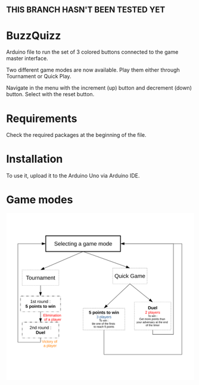 ## THIS BRANCH HASN'T BEEN TESTED YET
# BuzzQuizz
Arduino file to run the set of 3 colored buttons connected to the game master interface.

Two different game modes are now available. Play them either through Tournament or Quick Play. 

Navigate in the menu with the increment (up) button and decrement (down) button. Select with the reset button.

# Requirements

Check the required packages at the beginning of the file.

# Installation 


To use it, upload it to the Arduino Uno via Arduino IDE.

# Game modes
<img src="./game_prototype.svg" alt="couldn't show the diagram">

